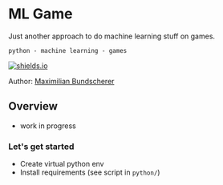 # ML Game

Just another approach to do machine learning stuff on games.

``python - machine learning - games``

[![shields.io](https://img.shields.io/badge/license-Apache2-blue.svg)](http://www.apache.org/licenses/LICENSE-2.0.txt)

Author: [Maximilian Bundscherer](https://bundscherer-online.de)

## Overview

- work in progress

### Let's get started

- Create virtual python env
- Install requirements (see script in ``python/``)
